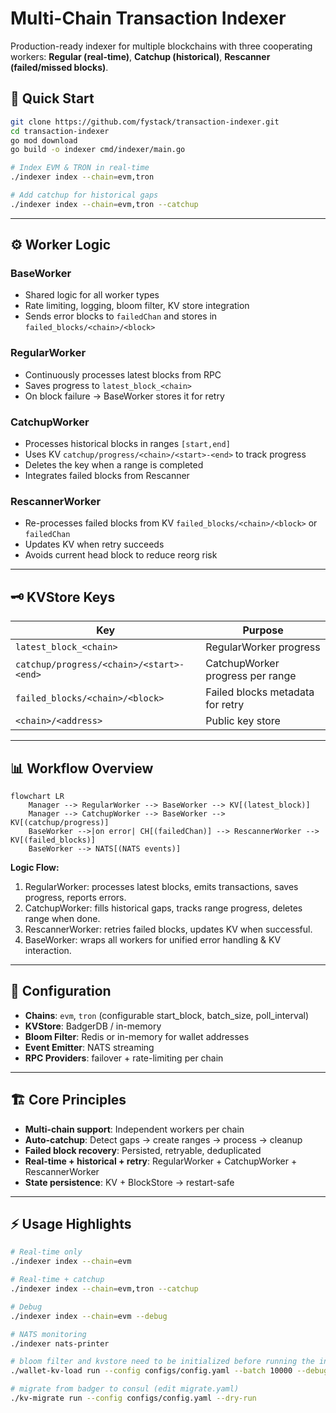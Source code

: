 # Multi-Chain Transaction Indexer

Production-ready indexer for multiple blockchains with three cooperating workers: **Regular (real-time)**, **Catchup (historical)**, **Rescanner (failed/missed blocks)**.

## 🚀 Quick Start

```bash
git clone https://github.com/fystack/transaction-indexer.git
cd transaction-indexer
go mod download
go build -o indexer cmd/indexer/main.go

# Index EVM & TRON in real-time
./indexer index --chain=evm,tron

# Add catchup for historical gaps
./indexer index --chain=evm,tron --catchup
```

---

## ⚙️ Worker Logic

### **BaseWorker**

* Shared logic for all worker types
* Rate limiting, logging, bloom filter, KV store integration
* Sends error blocks to `failedChan` and stores in `failed_blocks/<chain>/<block>`

### **RegularWorker**

* Continuously processes latest blocks from RPC
* Saves progress to `latest_block_<chain>`
* On block failure → BaseWorker stores it for retry

### **CatchupWorker**

* Processes historical blocks in ranges `[start,end]`
* Uses KV `catchup/progress/<chain>/<start>-<end>` to track progress
* Deletes the key when a range is completed
* Integrates failed blocks from Rescanner

### **RescannerWorker**

* Re-processes failed blocks from KV `failed_blocks/<chain>/<block>` or `failedChan`
* Updates KV when retry succeeds
* Avoids current head block to reduce reorg risk

---

## 🗝️ KVStore Keys

| Key                                      | Purpose                          |
| ---------------------------------------- | -------------------------------- |
| `latest_block_<chain>`                   | RegularWorker progress           |
| `catchup/progress/<chain>/<start>-<end>` | CatchupWorker progress per range |
| `failed_blocks/<chain>/<block>`          | Failed blocks metadata for retry |
| `<chain>/<address>`                      | Public key store                 |

---

## 📊 Workflow Overview

```mermaid
flowchart LR
    Manager --> RegularWorker --> BaseWorker --> KV[(latest_block)]
    Manager --> CatchupWorker --> BaseWorker --> KV[(catchup/progress)]
    BaseWorker -->|on error| CH[(failedChan)] --> RescannerWorker --> KV[(failed_blocks)]
    BaseWorker --> NATS[(NATS events)]
```

**Logic Flow:**

1. RegularWorker: processes latest blocks, emits transactions, saves progress, reports errors.
2. CatchupWorker: fills historical gaps, tracks range progress, deletes range when done.
3. RescannerWorker: retries failed blocks, updates KV when successful.
4. BaseWorker: wraps all workers for unified error handling & KV interaction.

---

## 🔧 Configuration

* **Chains**: `evm`, `tron` (configurable start\_block, batch\_size, poll\_interval)
* **KVStore**: BadgerDB / in-memory
* **Bloom Filter**: Redis or in-memory for wallet addresses
* **Event Emitter**: NATS streaming
* **RPC Providers**: failover + rate-limiting per chain

---

## 🏗️ Core Principles

* **Multi-chain support**: Independent workers per chain
* **Auto-catchup**: Detect gaps → create ranges → process → cleanup
* **Failed block recovery**: Persisted, retryable, deduplicated
* **Real-time + historical + retry**: RegularWorker + CatchupWorker + RescannerWorker
* **State persistence**: KV + BlockStore → restart-safe

---

## ⚡ Usage Highlights

```bash
# Real-time only
./indexer index --chain=evm

# Real-time + catchup
./indexer index --chain=evm,tron --catchup

# Debug
./indexer index --chain=evm --debug

# NATS monitoring
./indexer nats-printer

# bloom filter and kvstore need to be initialized before running the indexer
./wallet-kv-load run --config configs/config.yaml --batch 10000 --debug

# migrate from badger to consul (edit migrate.yaml)
./kv-migrate run --config configs/config.yaml --dry-run
```

